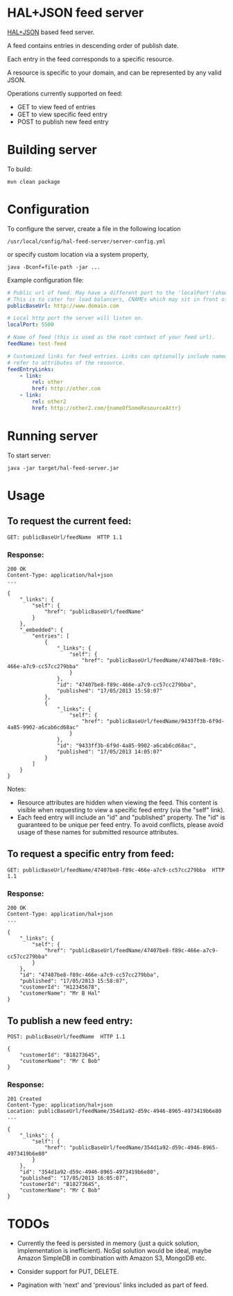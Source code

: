HAL+JSON feed server
=====================

[HAL+JSON](http://stateless.co/hal_specification.html) based feed server.

A feed contains entries in descending order of publish date.

Each entry in the feed corresponds to a specific resource.

A resource is specific to your domain, and can be represented by any valid JSON.


Operations currently supported on feed:

* GET to view feed of entries
* GET to view specific feed entry
* POST to publish new feed entry


# Building server

To build:

    mvn clean package


# Configuration

To configure the server, create a file in the following location

    /usr/local/config/hal-feed-server/server-config.yml

or specify custom location via a system property,

    java -Dconf=file-path -jar ...


Example configuration file:

```yaml
# Public url of feed. May have a different port to the 'localPort'(shown below).
# This is to cater for load balancers, CNAMEs which may sit in front of your local server.
publicBaseUrl: http://www.domain.com

# Local http port the server will listen on.
localPort: 5500

# Name of feed (this is used as the root context of your feed url).
feedName: test-feed

# Customized links for feed entries. Links can optionally include named parameters that
# refer to attributes of the resource.
feedEntryLinks:
    - link:
        rel: other
        href: http://other.com
    - link:
        rel: other2
        href: http://other2.com/{nameOfSomeResourceAttr}
```


# Running server

To start server:

    java -jar target/hal-feed-server.jar


# Usage

## To request the current feed:

    GET: publicBaseUrl/feedName  HTTP 1.1

### Response:

    200 OK
    Content-Type: application/hal+json
    ...

    {
        "_links": {
            "self": {
                "href": "publicBaseUrl/feedName"
            }
        },
        "_embedded": {
            "entries": [
                {
                    "_links": {
                        "self": {
                            "href": "publicBaseUrl/feedName/47407be8-f89c-466e-a7c9-cc57cc279bba"
                        }
                    },
                    "id": "47407be8-f89c-466e-a7c9-cc57cc279bba",
                    "published": "17/05/2013 15:58:07"
                },
                {
                    "_links": {
                        "self": {
                            "href": "publicBaseUrl/feedName/9433ff3b-6f9d-4a85-9902-a6cab6cd68ac"
                        }
                    },
                    "id": "9433ff3b-6f9d-4a85-9902-a6cab6cd68ac",
                    "published": "17/05/2013 14:05:07"
                }
            ]
        }
    }

Notes:

* Resource attributes are hidden when viewing the feed. This content is visible when requesting to view a specific feed entry (via the "self" link).
* Each feed entry will include an "id" and "published" property. The "id" is guaranteed to be unique per feed entry. To avoid conflicts, please avoid usage of these names for submitted resource attributes.


## To request a specific entry from feed:

    GET: publicBaseUrl/feedName/47407be8-f89c-466e-a7c9-cc57cc279bba  HTTP 1.1

### Response:

    200 OK
    Content-Type: application/hal+json
    ...

    {
        "_links": {
            "self": {
                "href": "publicBaseUrl/feedName/47407be8-f89c-466e-a7c9-cc57cc279bba"
            }
        },
        "id": "47407be8-f89c-466e-a7c9-cc57cc279bba",
        "published": "17/05/2013 15:58:07",
        "customerId": "H12345678",
        "customerName": "Mr B Hal"
    }



## To publish a new feed entry:

    POST: publicBaseUrl/feedName  HTTP 1.1

    {
        "customerId": "B18273645",
        "customerName": "Mr C Bob"
    }

### Response:

    201 Created
    Content-Type: application/hal+json
    Location: publicBaseUrl/feedName/354d1a92-d59c-4946-8965-4973419b6e80
    ...

    {
        "_links": {
            "self": {
                "href": "publicBaseUrl/feedName/354d1a92-d59c-4946-8965-4973419b6e80"
            }
        },
        "id": "354d1a92-d59c-4946-8965-4973419b6e80",
        "published": "17/05/2013 16:05:07",
        "customerId": "B18273645",
        "customerName": "Mr C Bob"
    }


# TODOs

* Currently the feed is persisted in memory (just a quick solution, implementation is inefficient).
  NoSql solution would be ideal, maybe Amazon SimpleDB in combination with Amazon S3, MongoDB etc.

* Consider support for PUT, DELETE.

* Pagination with 'next' and 'previous' links included as part of feed.

